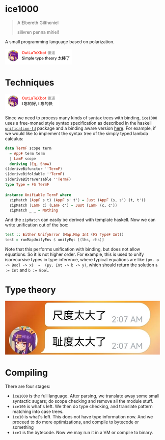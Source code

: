 # ice1000
> A Elbereth Gilthoniel
> 
> silivren penna míriel!

A small programming language based on polarization.

![Simple type theory is so great](img/Suppression1.png)

# Techniques

![I wonder how, I wonder why](img/Suppression2.png)

Since we need to process many kinds of syntax trees with binding, `ice1000`
uses a free-monad style syntax specification as described in the haskell
[`unification-fd`](https://hackage.haskell.org/package/unification-fd)
package and a binding aware version
[here](http://arxiv.org/abs/2204.05653v1). For example, if we would like to
implement the syntax tree of the simply typed lambda calculus:

```hs
data TermF scope term
  = AppF term term
  | LamF scope
  deriving (Eq, Show)
$(deriveBifunctor ''TermF)
$(deriveBifoldable ''TermF)
$(deriveBitraversable ''TermF)
type Type = FS TermF

instance Unifiable TermF where
  zipMatch (AppF s t) (AppF s' t') = Just (AppF (s, s') (t, t'))
  zipMatch (LamF c) (LamF c') = Just (LamF (c, c'))
  zipMatch _ _ = Nothing
```

And the `zipMatch` can easily be derived with template haskell. Now we can
write unification out of the box:

```hs
test :: Either UnifyError (Map.Map Int (FS TypeF Int))
test = runMapUnifyEnv $ unifyEqs [(lhs, rhs)]
```

Note that this performs unification with binding, but does not allow equations.
So it is not higher order. For example, this is used to unify isorecursive types
in type inference, where typical equations are like
`(µx. a -> Bool -> x)  ~  (µy. Int -> b -> y)`, which should return the solution
`a := Int` and `b := Bool`.

# Type theory

![Sensored](img/Suppression4.jpg)

# Compiling
There are four stages:

- `ice1000` is the full language. After parsing, we translate away some small
  syntactic sugars; do scope checking and remove all the module stuff.
- `ice100` is what's left. We then do type checking, and translate pattern matching
  into case trees. <!-- Lambda floating? Stuff like that --->
- `ice10` is what's left. This does not have type information now. And we proceed
  to do more optimizations, and compile to bytecode or something
- `ice1` is the bytecode. Now we may run it in a VM or compile to binary.
